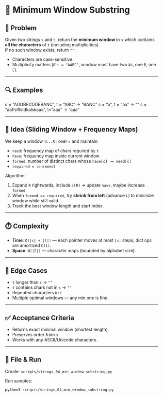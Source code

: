 # 🎯 Minimum Window Substring

## 📌 Problem
Given two strings `s` and `t`, return the **minimum window** in `s` which contains **all the characters** of `t` (including multiplicities).  
If no such window exists, return `""`.

- Characters are case-sensitive.
- Multiplicity matters (if `t = "AABC"`, window must have two `A`s, one `B`, one `C`).

---

## 🔍 Examples

s = “ADOBECODEBANC”, t = “ABC”  → “BANC”
s = “a”, t = “aa”               → “”
s = “aaflslflsldkalskaaa”, t=“aaa” → “aaa”

---

## 🧠 Idea (Sliding Window + Frequency Maps)
We keep a window `[L..R]` over `s` and maintain:
- `need`: frequency map of chars required by `t`
- `have`: frequency map inside current window
- `formed`: number of distinct chars whose `have[c] >= need[c]`
- `required = len(need)`

Algorithm:
1. Expand `R` rightwards, include `s[R]` → update `have`, maybe increase `formed`.
2. When `formed == required`, try **shrink from left** (advance `L`) to minimize window while still valid.
3. Track the best window length and start index.

---

## ⏱️ Complexity
- **Time**: `O(|s| + |t|)` — each pointer moves at most `|s|` steps; dict ops are amortized `O(1)`.
- **Space**: `O(|Σ|)` — character maps (bounded by alphabet size).

---

## 🧪 Edge Cases
- `t` longer than `s` → `""`
- `t` contains chars not in `s` → `""`
- Repeated characters in `t`
- Multiple optimal windows — any min one is fine.

---

## ✅ Acceptance Criteria
- Returns exact minimal window (shortest length).
- Preserves order from `s`.
- Works with any ASCII/Unicode characters.

---

## 📂 File & Run
Create: `scripts/strings_04_min_window_substring.py`

Run samples:
```bash
python3 scripts/strings_04_min_window_substring.py